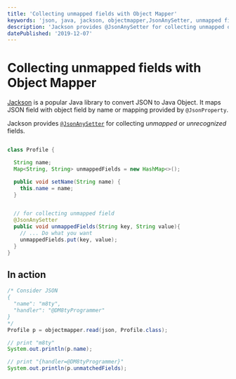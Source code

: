 ```yaml
---
title: 'Collecting unmapped fields with Object Mapper'
keywords: 'json, java, jackson, objectmapper,JsonAnySetter, unmapped fields with Jackson, unmapped fields with objectmapper'
description: 'Jackson provides @JsonAnySetter for collecting unmapped or unrecognized fields.'
datePublished: '2019-12-07'
---
```


# Collecting unmapped fields with Object Mapper

[Jackson](https://github.com/FasterXML/jackson) is a popular Java library to convert JSON to Java Object. It maps JSON field with object field by name or mapping provided by `@JsonProperty`.

Jackson provides [`@JsonAnySetter`](https://fasterxml.github.io/jackson-annotations/javadoc/2.4/com/fasterxml/jackson/annotation/JsonAnySetter.html) for collecting _unmapped_ or _unrecognized_ fields.

```java

class Profile {

  String name;
  Map<String, String> unmappedFields = new HashMap<>();

  public void setName(String name) {
    this.name = name;
  }


  // for collecting unmapped field
  @JsonAnySetter
  public void unmappedFields(String key, String value){
    // ... Do what you want
    unmappedFields.put(key, value);
  }
}
```

## In action

```java
/* Consider JSON
{
  "name": "m8ty",
  "handler": "@DM8tyProgrammer"
}
*/
Profile p = objectmapper.read(json, Profile.class);

// print "m8ty"
System.out.println(p.name);

// print "{handler=@DM8tyProgrammer}"
System.out.println(p.unmatchedFields);

```
